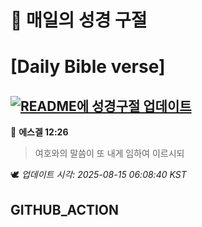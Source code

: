 # 🙏 매일의 성경 구절
# [Daily Bible verse]
## [![README에 성경구절 업데이트](https://github.com/DONGSUKA/first_test/actions/workflows/update-readme-bible.yml/badge.svg)](https://github.com/DONGSUKA/first_test/actions/workflows/update-readme-bible.yml)
<!-- START_BIBLE_VERSE -->
📖 **에스겔 12:26**
> 여호와의 말씀이 또 내게 임하여 이르시되

🕊️ _업데이트 시각: 2025-08-15 06:08:40 KST_
  <!-- END_BIBLE_VERSE -->
## GITHUB_ACTION
